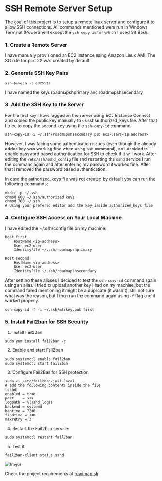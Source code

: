 # SSH Remote Server Setup
The goal of this project is to setup a remote linux server and configure it to allow SSH connections.
All commands mentioned were run in Windows Terminal (PowerShell) except the `ssh-copy-id` for which I used Git Bash.

### 1. Create a Remote Server
I have manually provisioned an EC2 instance using Amazon Linux AMI. The SG rule for port 22 was created by default.

### 2. Generate SSH Key Pairs
```
ssh-keygen -t ed25519
```
I have named the keys roadmapshprimary and roadmapshsecondary
  
### 3. Add the SSH Key to the Server
For the first key I have logged on the server using EC2 Instance Connect and copied the public key manually to ~/.ssh/authorized_keys file. After that I tried to copy the second key using the `ssh-copy-id` command. 

```
ssh-copy-id -i ~/.ssh/roadmapshsecondary.pub ec2-user@<ip-address>
```
However, I was facing some authentication issues (even though the already added key was working fine when using `ssh` command), so I decided to enable password based authentication for SSH to check if it will work. After editing the `/etc/ssh/sshd_config` file and restarting the `sshd` service I run the command again and after entering my password it worked fine. After that I removed the password based authentication.

In case the authorized_keys file was not created by default you can run the following commands:
```
mkdir -p ~/.ssh
chmod 600 ~/.ssh/authorized_keys
chmod 700 ~/.ssh
# Using your prefered editor add the key inside authorized_keys file
```

### 4. Configure SSH Access on Your Local Machine
I have edited the ~/.ssh/config file on my machine:

```
Host first
	HostName <ip-address>
	User ec2-user
	IdentityFile ~/.ssh/roadmapshprimary

Host second
	HostName <ip-address>
	User ec2-user
	IdentityFile ~/.ssh/roadmapshsecondary
```

After setting these aliases I decided to test the `ssh-copy-id` command again using an alias. I tried to upload another key I had on my machine, but the command failed mentioning it might be a duplicate (it wasn't), still not sure what was the reason, but I then run the command again using `-f` flag and it worked properly.

```
ssh-copy-id -f -i ~/.ssh/mtckey.pub first
```

### 5. Install Fail2ban for SSH Security

1. Install Fail2Ban
```
sudo yum install fail2ban -y
```
2. Enable and start Fail2ban
```
sudo systemctl enable fail2ban
sudo systemctl start fail2ban
```
3. Configure Fail2Ban for SSH protection
```
sudo vi /etc/fail2ban/jail.local
# add the following contents inside the file
[sshd]
enabled = true
port    = ssh
logpath = %(sshd_log)s
backend = systemd
bantime = 7200
findtime = 300
maxretry = 3
```
4. Restart the Fail2ban service:
```
sudo systemctl restart fail2ban
```
5. Test it
```
fail2ban-client status sshd
```

![Imgur](https://imgur.com/sf3akee.png)

Check the project requirements at [roadmap.sh](https://roadmap.sh/projects/ssh-remote-server-setup)

